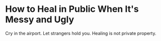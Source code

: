# How to Heal in Public When It's Messy and Ugly

Cry in the airport. Let strangers hold you. Healing is not private property.